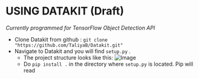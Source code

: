 USING DATAKIT (Draft)
=======
_Currently programmed for TensorFlow Object Detection API_

- Clone Datakit from github : `git clone "https://github.com/TaliyaB/Datakit.git"`
- Navigate to Datakit and you will find `setup.py` .
  - The project structure looks like this: ![Image]("https://github.com/TaliyaB/Datakit/blob/master/screenshots/structure.png?raw=true") 
  - Do `pip install .` in the directory where `setup.py` is located. Pip will  read  
